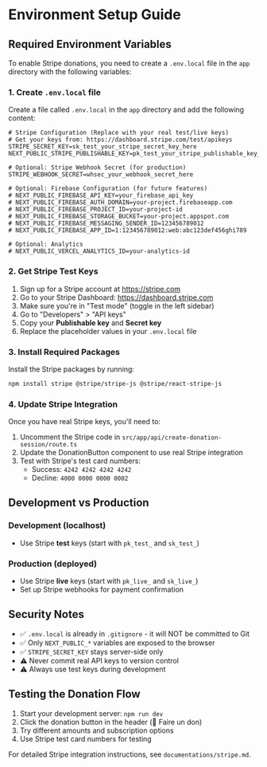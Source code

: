 # Environment Setup Guide

## Required Environment Variables

To enable Stripe donations, you need to create a `.env.local` file in the `app` directory with the following variables:

### 1. Create `.env.local` file

Create a file called `.env.local` in the `app` directory and add the following content:

```env
# Stripe Configuration (Replace with your real test/live keys)
# Get your keys from: https://dashboard.stripe.com/test/apikeys
STRIPE_SECRET_KEY=sk_test_your_stripe_secret_key_here
NEXT_PUBLIC_STRIPE_PUBLISHABLE_KEY=pk_test_your_stripe_publishable_key_here

# Optional: Stripe Webhook Secret (for production)
STRIPE_WEBHOOK_SECRET=whsec_your_webhook_secret_here

# Optional: Firebase Configuration (for future features)
# NEXT_PUBLIC_FIREBASE_API_KEY=your_firebase_api_key
# NEXT_PUBLIC_FIREBASE_AUTH_DOMAIN=your-project.firebaseapp.com
# NEXT_PUBLIC_FIREBASE_PROJECT_ID=your-project-id
# NEXT_PUBLIC_FIREBASE_STORAGE_BUCKET=your-project.appspot.com
# NEXT_PUBLIC_FIREBASE_MESSAGING_SENDER_ID=123456789012
# NEXT_PUBLIC_FIREBASE_APP_ID=1:123456789012:web:abc123def456ghi789

# Optional: Analytics
# NEXT_PUBLIC_VERCEL_ANALYTICS_ID=your-analytics-id
```

### 2. Get Stripe Test Keys

1. Sign up for a Stripe account at https://stripe.com
2. Go to your Stripe Dashboard: https://dashboard.stripe.com
3. Make sure you're in "Test mode" (toggle in the left sidebar)
4. Go to "Developers" > "API keys"
5. Copy your **Publishable key** and **Secret key**
6. Replace the placeholder values in your `.env.local` file

### 3. Install Required Packages

Install the Stripe packages by running:

```bash
npm install stripe @stripe/stripe-js @stripe/react-stripe-js
```

### 4. Update Stripe Integration

Once you have real Stripe keys, you'll need to:

1. Uncomment the Stripe code in `src/app/api/create-donation-session/route.ts`
2. Update the DonationButton component to use real Stripe integration
3. Test with Stripe's test card numbers:
   - Success: `4242 4242 4242 4242`
   - Decline: `4000 0000 0000 0002`

## Development vs Production

### Development (localhost)

- Use Stripe **test** keys (start with `pk_test_` and `sk_test_`)

### Production (deployed)

- Use Stripe **live** keys (start with `pk_live_` and `sk_live_`)
- Set up Stripe webhooks for payment confirmation

## Security Notes

- ✅ `.env.local` is already in `.gitignore` - it will NOT be committed to Git
- ✅ Only `NEXT_PUBLIC_*` variables are exposed to the browser
- ✅ `STRIPE_SECRET_KEY` stays server-side only
- ⚠️ Never commit real API keys to version control
- ⚠️ Always use test keys during development

## Testing the Donation Flow

1. Start your development server: `npm run dev`
2. Click the donation button in the header (💖 Faire un don)
3. Try different amounts and subscription options
4. Use Stripe test card numbers for testing

For detailed Stripe integration instructions, see `documentations/stripe.md`.
